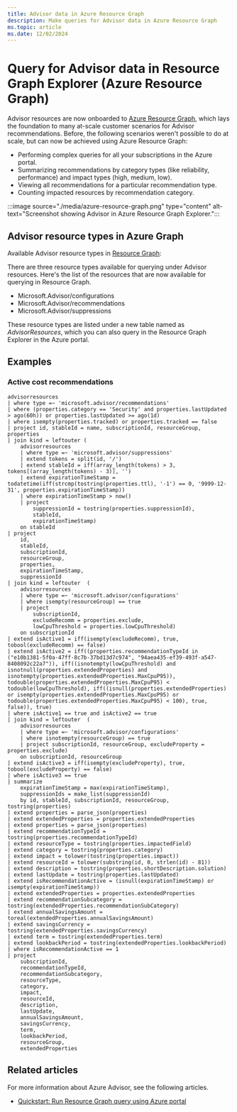 ```yaml
---
title: Advisor data in Azure Resource Graph
description: Make queries for Advisor data in Azure Resource Graph
ms.topic: article
ms.date: 12/02/2024
---
```


# Query for Advisor data in Resource Graph Explorer (Azure Resource Graph)

Advisor resources are now onboarded to [Azure Resource Graph](https://azure.microsoft.com/features/resource-graph/), which lays the foundation to many at-scale customer scenarios for Advisor recommendations. Before, the following scenarios weren't possible to do at scale, but can now be achieved using Azure Resource Graph:

* Performing complex queries for all your subscriptions in the Azure portal.
* Summarizing recommendations by category types (like reliability, performance) and impact types (high, medium, low).
* Viewing all recommendations for a particular recommendation type.
* Counting impacted resources by recommendation category.

:::image source="./media/azure-resource-graph.png" type="content" alt-text="Screenshot showing Advisor in Azure Resource Graph Explorer.":::

## Advisor resource types in Azure Graph

Available Advisor resource types in [Resource Graph](/azure/governance/resource-graph/):

There are three resource types available for querying under Advisor resources. Here's the list of the resources that are now available for querying in Resource Graph.

* Microsoft.Advisor/configurations
* Microsoft.Advisor/recommendations
* Microsoft.Advisor/suppressions

These resource types are listed under a new table named as *AdvisorResources*, which you can also query in the Resource Graph Explorer in the Azure portal.

## Examples

### Active cost recommendations

```kusto
advisorresources 
| where type =~ 'microsoft.advisor/recommendations' 
| where (properties.category == 'Security' and properties.lastUpdated > ago(60h)) or properties.lastUpdated >= ago(1d) 
| where isempty(properties.tracked) or properties.tracked == false 
| project id, stableId = name, subscriptionId, resourceGroup, properties 
| join kind = leftouter (
    advisorresources
    | where type =~ 'microsoft.advisor/suppressions' 
    | extend tokens = split(id, '/') 
    | extend stableId = iff(array_length(tokens) > 3, tokens[(array_length(tokens) - 3)], '') 
    | extend expirationTimeStamp = todatetime(iff(strcmp(tostring(properties.ttl), '-1') == 0, '9999-12-31', properties.expirationTimeStamp)) 
    | where expirationTimeStamp > now() 
    | project
        suppressionId = tostring(properties.suppressionId),
        stableId,
        expirationTimeStamp)
    on stableId 
| project
    id,
    stableId,
    subscriptionId,
    resourceGroup,
    properties,
    expirationTimeStamp,
    suppressionId
| join kind = leftouter  (
    advisorresources
    | where type =~ 'microsoft.advisor/configurations'
    | where isempty(resourceGroup) == true
    | project
        subscriptionId,
        excludeRecomm = properties.exclude,
        lowCpuThreshold = properties.lowCpuThreshold)
    on subscriptionId
| extend isActive1 = iff(isempty(excludeRecomm), true, tobool(excludeRecomm) == false)
| extend isActive2 = iff((properties.recommendationTypeId in ("e10b1381-5f0a-47ff-8c7b-37bd13d7c974", "94aea435-ef39-493f-a547-8408092c22a7")), iff((isnotempty(lowCpuThreshold) and isnotnull(properties.extendedProperties) and isnotempty(properties.extendedProperties.MaxCpuP95)), todouble(properties.extendedProperties.MaxCpuP95) < todouble(lowCpuThreshold), iff((isnull(properties.extendedProperties) or isempty(properties.extendedProperties.MaxCpuP95) or todouble(properties.extendedProperties.MaxCpuP95) < 100), true, false)), true)
| where isActive1 == true and isActive2 == true
| join kind = leftouter  (
    advisorresources
    | where type =~ 'microsoft.advisor/configurations'
    | where isnotempty(resourceGroup) == true
    | project subscriptionId, resourceGroup, excludeProperty = properties.exclude)
    on subscriptionId, resourceGroup
| extend isActive3 = iff(isempty(excludeProperty), true, tobool(excludeProperty) == false)
| where isActive3 == true
| summarize
    expirationTimeStamp = max(expirationTimeStamp),
    suppressionIds = make_list(suppressionId)
    by id, stableId, subscriptionId, resourceGroup, tostring(properties)
| extend properties = parse_json(properties)
| extend extendedProperties = properties.extendedProperties
| extend properties = parse_json(properties)
| extend recommendationTypeId = tostring(properties.recommendationTypeId)
| extend resourceType = tostring(properties.impactedField)
| extend category = tostring(properties.category)
| extend impact = tolower(tostring(properties.impact))
| extend resourceId = tolower(substring(id, 0, strlen(id) - 81))
| extend description = tostring(properties.shortDescription.solution)
| extend lastUpdate = tostring(properties.lastUpdated)
| extend isRecommendationActive = (isnull(expirationTimeStamp) or isempty(expirationTimeStamp))
| extend extendedProperties = properties.extendedProperties
| extend recommendationSubcategory = tostring(extendedProperties.recommendationSubCategory)
| extend annualSavingsAmount = toreal(extendedProperties.annualSavingsAmount)
| extend savingsCurrency = tostring(extendedProperties.savingsCurrency)
| extend term = tostring(extendedProperties.term)
| extend lookbackPeriod = tostring(extendedProperties.lookbackPeriod)
| where isRecommendationActive == 1
| project
    subscriptionId,
    recommendationTypeId,
    recommendationSubcategory,
    resourceType,
    category,
    impact,
    resourceId,
    description,
    lastUpdate,
    annualSavingsAmount,
    savingsCurrency,
    term,
    lookbackPeriod,
    resourceGroup,
    extendedProperties
```

## Related articles

For more information about Azure Advisor, see the following articles.

*  [Quickstart: Run Resource Graph query using Azure portal](/azure/governance/resource-graph/first-query-portal.md)
